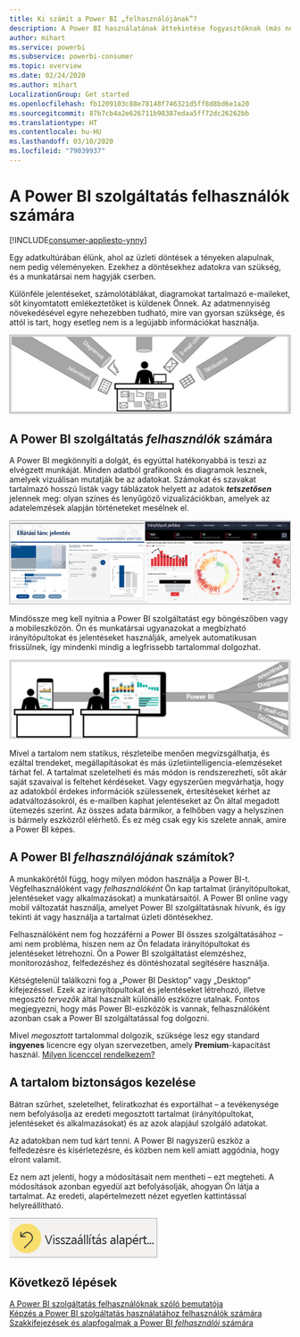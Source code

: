 ```yaml
---
title: Ki számít a Power BI „felhasználójának”?
description: A Power BI használatának áttekintése fogyasztóknak (más néven végfelhasználóknak vagy üzleti felhasználóknak).
author: mihart
ms.service: powerbi
ms.subservice: powerbi-consumer
ms.topic: overview
ms.date: 02/24/2020
ms.author: mihart
LocalizationGroup: Get started
ms.openlocfilehash: fb1209103c88e78148f746321d5ff8d8bd6e1a20
ms.sourcegitcommit: 87b7cb4a2e626711b98387edaa5ff72dc26262bb
ms.translationtype: HT
ms.contentlocale: hu-HU
ms.lasthandoff: 03/10/2020
ms.locfileid: "79039937"
---
```

# <a name="the-power-bi-service-for-consumers"></a>A Power BI szolgáltatás felhasználók számára

[!INCLUDE[consumer-appliesto-ynny](../includes/consumer-appliesto-ynny.md)]

Egy adatkultúrában élünk, ahol az üzleti döntések a tényeken alapulnak, nem pedig véleményeken. Ezekhez a döntésekhez adatokra van szükség, és a munkatársai nem hagyják cserben.     
 
Különféle jelentéseket, számolótáblákat, diagramokat tartalmazó e-maileket, sőt kinyomtatott emlékeztetőket is küldenek Önnek. Az adatmennyiség növekedésével egyre nehezebben tudható, mire van gyorsan szüksége, és attól is tart, hogy esetleg nem is a legújabb információkat használja.  
 
![Power BI-irányítópult](media/end-user-consumer/power-bi-consumer-pipes.png)

## <a name="the-power-bi-service-for-consumers"></a>A Power BI szolgáltatás *felhasználók* számára

A Power BI megkönnyíti a dolgát, és egyúttal hatékonyabbá is teszi az elvégzett munkáját. Minden adatból grafikonok és diagramok lesznek, amelyek vizuálisan mutatják be az adatokat. Számokat és szavakat tartalmazó hosszú listák vagy táblázatok helyett az adatok ***tetszetősen*** jelennek meg: olyan színes és lenyűgöző vizualizációkban, amelyek az adatelemzések alapján történeteket mesélnek el. 

![Power BI-irányítópult](media/end-user-consumer/power-bi-consumer-examples.png)
 
Mindössze meg kell nyitnia a Power BI szolgáltatást egy böngészőben vagy a mobileszközön. Ön és munkatársai ugyanazokat a megbízható irányítópultokat és jelentéseket használják, amelyek automatikusan frissülnek, így mindenki mindig a legfrissebb tartalommal dolgozhat.   

![Power BI-irányítópult](media/end-user-consumer/power-bi-funnel.png)

Mivel a tartalom nem statikus, részleteibe menően megvizsgálhatja, és ezáltal trendeket, megállapításokat és más üzletiintelligencia-elemzéseket tárhat fel. A tartalmat szeletelheti és más módon is rendszerezheti, sőt akár saját szavaival is feltehet kérdéseket. Vagy egyszerűen megvárhatja, hogy az adatokból érdekes információk szülessenek, értesítéseket kérhet az adatváltozásokról, és e-mailben kaphat jelentéseket az Ön által megadott ütemezés szerint. Az összes adata bármikor, a felhőben vagy a helyszínen is bármely eszközről elérhető. És ez még csak egy kis szelete annak, amire a Power BI képes. 

## <a name="am-i-a-power-bi-consumer"></a>A Power BI *felhasználójának* számítok?

A munkakörétől függ, hogy milyen módon használja a Power BI-t. Végfelhasználóként vagy *felhasználóként* Ön kap tartalmat (irányítópultokat, jelentéseket vagy alkalmazásokat) a munkatársaitól. A Power BI online vagy mobil változatát használja, amelyet Power BI szolgáltatásnak hívunk, és így tekinti át vagy használja a tartalmat üzleti döntésekhez. 
   
Felhasználóként nem fog hozzáférni a Power BI összes szolgáltatásához – ami nem probléma, hiszen nem az Ön feladata irányítópultokat és jelentéseket létrehozni. Ön a Power BI szolgáltatást elemzéshez, monitorozáshoz, felfedezéshez és döntéshozatal segítésére használja. 

Kétségtelenül találkozni fog a „Power BI Desktop” vagy „Desktop” kifejezéssel. Ezek az irányítópultokat és jelentéseket létrehozó, illetve megosztó *tervezők* által használt különálló eszközre utalnak.  Fontos megjegyezni, hogy más Power BI-eszközök is vannak, felhasználóként azonban csak a Power BI szolgáltatással fog dolgozni. 

Mivel *megosztott* tartalommal dolgozik, szüksége lesz egy standard **ingyenes** licencre egy olyan szervezetben, amely **Premium**-kapacitást használ. [Milyen licenccel rendelkezem?](end-user-license.md)


## <a name="safely-interact-with-content"></a>A tartalom biztonságos kezelése 
Bátran szűrhet, szeletelhet, feliratkozhat és exportálhat – a tevékenysége nem befolyásolja az eredeti megosztott tartalmat (irányítópultokat, jelentéseket és alkalmazásokat) és az azok alapjául szolgáló adatokat.  

Az adatokban nem tud kárt tenni.  A Power BI nagyszerű eszköz a felfedezésre és kísérletezésre, és közben nem kell amiatt aggódnia, hogy elront valamit.  
 
Ez nem azt jelenti, hogy a módosításait nem mentheti – ezt megteheti. A módosítások azonban egyedül azt befolyásolják, ahogyan Ön látja a tartalmat. Az eredeti, alapértelmezett nézet egyetlen kattintással helyreállítható.  

![Power BI-irányítópult](media/end-user-consumer/power-bi-reset.png)


## <a name="next-steps"></a>Következő lépések

[A Power BI szolgáltatás felhasználóknak szóló bemutatója](end-user-reading-view.md)    
[Képzés a Power BI szolgáltatás használatához felhasználók számára](https://docs.microsoft.com/learn/paths/consume-data-with-power-bi/)    
[Szakkifejezések és alapfogalmak a Power BI *felhasználói* számára](end-user-basic-concepts.md)    


